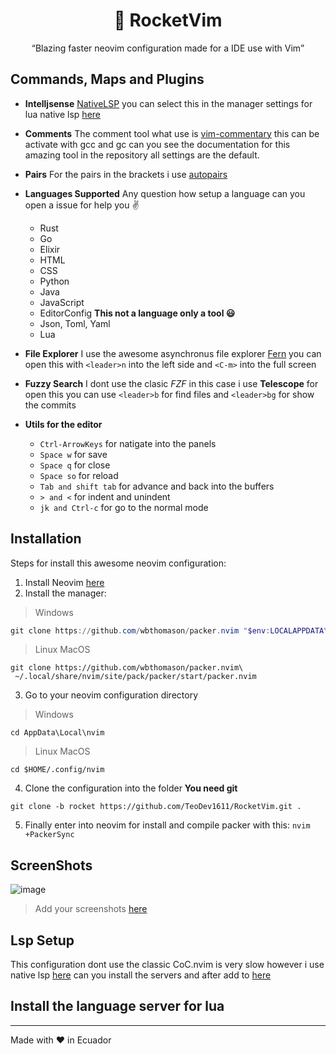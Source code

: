 <div align="center">
  
  # :rocket: RocketVim
  
  <q>Blazing faster neovim configuration made for a IDE use with Vim</q>

</div>

## Commands, Maps and Plugins

- **Intelljsense** [NativeLSP](https://github.com/neovim/nvim-lspconfig) you can select this in the manager settings for lua native lsp [here](https://github.com/TeoDev1611/RocketVim/blob/rocket/lua/lsp/lsp-servers/init.lua) 

- **Comments** The comment tool what use is [vim-commentary](https://github.com/tpope/vim-commentary) this can be activate with gcc and gc can you see the documentation for this amazing tool in the repository all settings are the default.

- **Pairs** For the pairs in the brackets i use [autopairs](https://github.com/steelsojka/pears.nvim)

- **Languages Supported** Any question how setup a language can you open a issue for help you :v:
  - Rust
  - Go
  - Elixir
  - HTML
  - CSS
  - Python
  - Java
  - JavaScript
  - EditorConfig **This not a language only a tool :smiley:**
  - Json, Toml, Yaml
  - Lua

- **File Explorer** I use the awesome asynchronus file explorer [Fern](https://github.com/lambdalisue/fern.vim) you can open this with ``<leader>n`` into the left side and ``<C-m>`` into the full screen

- **Fuzzy Search** I dont use the clasic *FZF* in this case i use **Telescope** for open this  you can use ````<leader>b```` for find files and ```<leader>bg``` for show the commits

- **Utils for the editor**
  - ```Ctrl-ArrowKeys``` for natigate into the panels
  - ```Space w``` for save
  - ```Space q``` for close
  - ```Space so``` for reload
  - ````Tab and shift tab```` for advance and back into the buffers
  - `````> and <````` for indent and unindent
  - ````jk and Ctrl-c```` for go to the normal mode

## Installation

Steps for install this awesome neovim configuration:

1. Install Neovim [here](https://github.com/neovim/neovim)
2. Install the manager:

> Windows
```ps1
git clone https://github.com/wbthomason/packer.nvim "$env:LOCALAPPDATA\nvim-data\site\pack\packer\start\packer.nvim"
```

> Linux MacOS
```shell
git clone https://github.com/wbthomason/packer.nvim\
 ~/.local/share/nvim/site/pack/packer/start/packer.nvim
```

3. Go to your neovim configuration directory

>Windows
````
cd AppData\Local\nvim
````
> Linux MacOS
`````
cd $HOME/.config/nvim
`````

4. Clone the configuration into the folder **You need git**
```
git clone -b rocket https://github.com/TeoDev1611/RocketVim.git .
```

5. Finally enter into neovim for install and compile packer with this:
``
nvim +PackerSync
``

## ScreenShots

![image](https://user-images.githubusercontent.com/73144037/125671016-98731b4d-4fa2-4fe3-b412-aef0b3f02a22.png)

> Add your screenshots [here](https://github.com/TeoDev1611/RocketVim/issues/4)

## Lsp Setup

This configuration dont use the classic CoC.nvim is very slow however i use native lsp [here](https://github.com/neovim/nvim-lspconfig/blob/master/CONFIG.md) can you install the servers and after add to [here](https://github.com/TeoDev1611/RocketVim/blob/rocket/lua/lsp/lsp-servers/init.lua)

## Install the language server for lua



---
Made with ❤ in Ecuador
